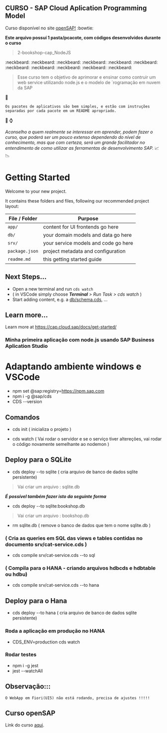 ## CURSO - SAP Cloud Aplication Programming Model

Curso disponível no site [openSAP!](https://open.sap.com/courses/cp7) :bowtie:

**Este arquivo possuí 1 pasta/pcacote, com códigos desenvolvidos durante o curso**

> 2-bookshop-cap_NodeJS


:neckbeard:  :neckbeard:  :neckbeard:  :neckbeard:  :neckbeard:  :neckbeard:  :neckbeard:  :neckbeard:  :neckbeard:  :neckbeard:  :neckbeard:

> Esse curso tem o objetivo de aprimorar e ensinar como contruir um web service utilizando node.js e o modelo de ´rogramação em nuvem da SAP  

:movie_camera:

```
Os pacotes de aplicativos são bem simples, e estão com instruções separadas por cada pacote em um README apropriado.    
```


:loudspeaker:  :watch:

*Aconselho a quem realmente se interessar em aprender, podem fazer o curso, que poderá ser um pouco extenso dependendo do nível de conhecimento, mas que com certeza, será um grande facilitador no entendimento de como utilizar as ferramentas de desenvolvimento SAP.* :chart_with_upwards_trend:  :chart_with_downwards_trend:




# Getting Started

Welcome to your new project.

It contains these folders and files, following our recommended project layout:

File / Folder | Purpose
---------|----------
`app/` | content for UI frontends go here
`db/` | your domain models and data go here
`srv/` | your service models and code go here
`package.json` | project metadata and configuration
`readme.md` | this getting started guide


## Next Steps...

- Open a new terminal and run  `cds watch`
- ( in VSCode simply choose _**Terminal** > Run Task > cds watch_ )
- Start adding content, e.g. a [db/schema.cds](db/schemas.cds), ...


## Learn more...

Learn more at https://cap.cloud.sap/docs/get-started/


### Minha primeira aplicação com node.js usando SAP Business Aplication Studio

# Adaptando ambiente windows e VSCode

- npm set @sap:registry=https://npm.sap.com
- npm i -g @sap/cds
- CDS --version

## Comandos

- cds init ( inicializa o projeto )

- cds watch ( Vai rodar o servidor e se o serviço tiver altereções, vai rodar o código novamente semelhante ao nodemon )


## Deploy para o SQLite
- cds deploy --to sqlite ( cria arquivo de banco de dados sqlite persistente)
> Vai criar um arquivo : sqlite.db

***É possível também fazer isto da seguinte forma***

- cds deploy --to sqlite:bookshop.db 
> Vai criar um arquivo : bookshop.db

- rm sqlite.db ( remove o banco de dados que tem o nome sqlite.db )


### ( Cria as queries em SQL das views e tables contidas no documento srv/cat-service.cds )
- cds compile srv/cat-service.cds --to sql 

### ( Compila para o HANA - criando arquivos hdbcds e hdbtable ou hdbu)
- cds compile srv/cat-service.cds --to hana


 
## Deploy para o Hana
- cds deploy --to hana ( cria arquivo de banco de dados sqlite persistente)

### Roda a aplicação em produção no HANA
- CDS_ENV=production cds watch


### Rodar testes
- npm i -g jest
- jest --watchAll



## Observação::: 
```
O WebApp em Fiori(UI5) não está rodando, precisa de ajustes !!!!!
```


## Curso openSAP
Link do curso [aqui](https://open.sap.com/courses/cp7).

